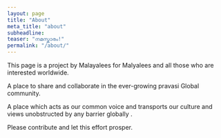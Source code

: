 ```yaml
---
layout: page
title: "About"
meta_title: "about"
subheadline:
teaser: "നമസ്കാരം!"
permalink: "/about/"
---
```



This page is a project by Malayalees  for Malyalees  and all those who are interested  worldwide.

A place to share and collaborate in the ever-growing pravasi Global community.

A place which acts as our common voice  and transports our culture and views unobstructed by any barrier globally .

Please contribute and let this effort prosper.

